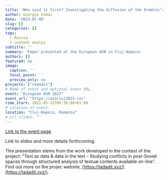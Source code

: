 ```yaml
---
title: 'Who said it first? Investigating the diffusion of the Kremlin’s buzzwords before they entered the mainstream'
author: Giorgio Comai
date: '2023-07-06'
slug: []
categories: []
tags:
  - Russia
  - content analys
subtitle: ''
summary: 'Paper presented at the European ASN in Cluj-Napoca'
authors: []
featured: no
image:
  caption: ''
  focal_point: ''
  preview_only: no
projects: ["tadadit"]
# Name of event and optional event URL.
event: "European ASN 2023"
event_url: "https://asncluj2023.ro/"
time_start: 2022-05-22T09:30:00+01:00
# Location of event.
location: "Cluj-Napoca, Romania"
# url_slides: ""
---
```

[Link to the event page](https://asncluj2023.ro/)

Link to slides and more details forthcoming.

This presentation stems from the work developed in the context of the project: "Text as data & data in the text - 
Studying conflicts in post-Soviet spaces through structured analysis of textual contents available on-line". Find out more on the projec website, [https://tadadit.xyz/](https://tadadit.xyz/). 